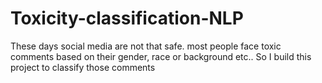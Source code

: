 # Toxicity-classification-NLP
These days social media are not that safe. most people face toxic comments based on their gender, race or background etc.. So I build  this project to classify those comments
